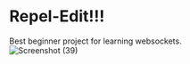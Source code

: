 # Repel-Edit!!!
Best beginner project for learning websockets.
<br>
![Screenshot (39)](https://user-images.githubusercontent.com/83111657/176687184-007763c7-2f7d-4b14-ad50-7576a555e233.png)
